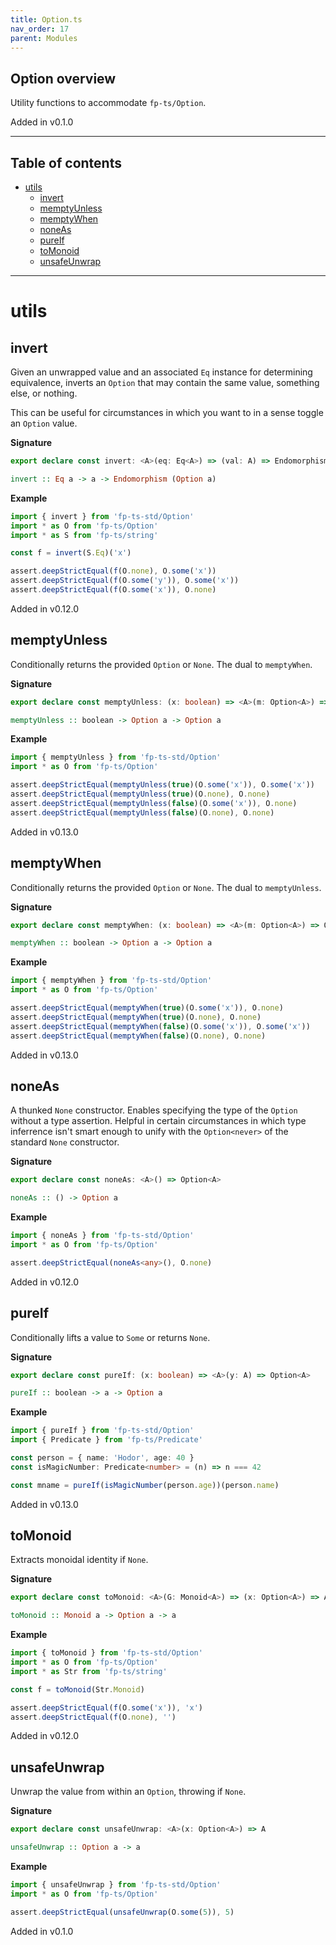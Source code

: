 ```yaml
---
title: Option.ts
nav_order: 17
parent: Modules
---
```


## Option overview

Utility functions to accommodate `fp-ts/Option`.

Added in v0.1.0

---

<h2 class="text-delta">Table of contents</h2>

- [utils](#utils)
  - [invert](#invert)
  - [memptyUnless](#memptyunless)
  - [memptyWhen](#memptywhen)
  - [noneAs](#noneas)
  - [pureIf](#pureif)
  - [toMonoid](#tomonoid)
  - [unsafeUnwrap](#unsafeunwrap)

---

# utils

## invert

Given an unwrapped value and an associated `Eq` instance for determining
equivalence, inverts an `Option` that may contain the same value, something
else, or nothing.

This can be useful for circumstances in which you want to in a sense toggle
an `Option` value.

**Signature**

```ts
export declare const invert: <A>(eq: Eq<A>) => (val: A) => Endomorphism<Option<A>>
```

```hs
invert :: Eq a -> a -> Endomorphism (Option a)
```

**Example**

```ts
import { invert } from 'fp-ts-std/Option'
import * as O from 'fp-ts/Option'
import * as S from 'fp-ts/string'

const f = invert(S.Eq)('x')

assert.deepStrictEqual(f(O.none), O.some('x'))
assert.deepStrictEqual(f(O.some('y')), O.some('x'))
assert.deepStrictEqual(f(O.some('x')), O.none)
```

Added in v0.12.0

## memptyUnless

Conditionally returns the provided `Option` or `None`. The dual to
`memptyWhen`.

**Signature**

```ts
export declare const memptyUnless: (x: boolean) => <A>(m: Option<A>) => Option<A>
```

```hs
memptyUnless :: boolean -> Option a -> Option a
```

**Example**

```ts
import { memptyUnless } from 'fp-ts-std/Option'
import * as O from 'fp-ts/Option'

assert.deepStrictEqual(memptyUnless(true)(O.some('x')), O.some('x'))
assert.deepStrictEqual(memptyUnless(true)(O.none), O.none)
assert.deepStrictEqual(memptyUnless(false)(O.some('x')), O.none)
assert.deepStrictEqual(memptyUnless(false)(O.none), O.none)
```

Added in v0.13.0

## memptyWhen

Conditionally returns the provided `Option` or `None`. The dual to
`memptyUnless`.

**Signature**

```ts
export declare const memptyWhen: (x: boolean) => <A>(m: Option<A>) => Option<A>
```

```hs
memptyWhen :: boolean -> Option a -> Option a
```

**Example**

```ts
import { memptyWhen } from 'fp-ts-std/Option'
import * as O from 'fp-ts/Option'

assert.deepStrictEqual(memptyWhen(true)(O.some('x')), O.none)
assert.deepStrictEqual(memptyWhen(true)(O.none), O.none)
assert.deepStrictEqual(memptyWhen(false)(O.some('x')), O.some('x'))
assert.deepStrictEqual(memptyWhen(false)(O.none), O.none)
```

Added in v0.13.0

## noneAs

A thunked `None` constructor. Enables specifying the type of the `Option`
without a type assertion. Helpful in certain circumstances in which type
inferrence isn't smart enough to unify with the `Option<never>` of the
standard `None` constructor.

**Signature**

```ts
export declare const noneAs: <A>() => Option<A>
```

```hs
noneAs :: () -> Option a
```

**Example**

```ts
import { noneAs } from 'fp-ts-std/Option'
import * as O from 'fp-ts/Option'

assert.deepStrictEqual(noneAs<any>(), O.none)
```

Added in v0.12.0

## pureIf

Conditionally lifts a value to `Some` or returns `None`.

**Signature**

```ts
export declare const pureIf: (x: boolean) => <A>(y: A) => Option<A>
```

```hs
pureIf :: boolean -> a -> Option a
```

**Example**

```ts
import { pureIf } from 'fp-ts-std/Option'
import { Predicate } from 'fp-ts/Predicate'

const person = { name: 'Hodor', age: 40 }
const isMagicNumber: Predicate<number> = (n) => n === 42

const mname = pureIf(isMagicNumber(person.age))(person.name)
```

Added in v0.13.0

## toMonoid

Extracts monoidal identity if `None`.

**Signature**

```ts
export declare const toMonoid: <A>(G: Monoid<A>) => (x: Option<A>) => A
```

```hs
toMonoid :: Monoid a -> Option a -> a
```

**Example**

```ts
import { toMonoid } from 'fp-ts-std/Option'
import * as O from 'fp-ts/Option'
import * as Str from 'fp-ts/string'

const f = toMonoid(Str.Monoid)

assert.deepStrictEqual(f(O.some('x')), 'x')
assert.deepStrictEqual(f(O.none), '')
```

Added in v0.12.0

## unsafeUnwrap

Unwrap the value from within an `Option`, throwing if `None`.

**Signature**

```ts
export declare const unsafeUnwrap: <A>(x: Option<A>) => A
```

```hs
unsafeUnwrap :: Option a -> a
```

**Example**

```ts
import { unsafeUnwrap } from 'fp-ts-std/Option'
import * as O from 'fp-ts/Option'

assert.deepStrictEqual(unsafeUnwrap(O.some(5)), 5)
```

Added in v0.1.0
